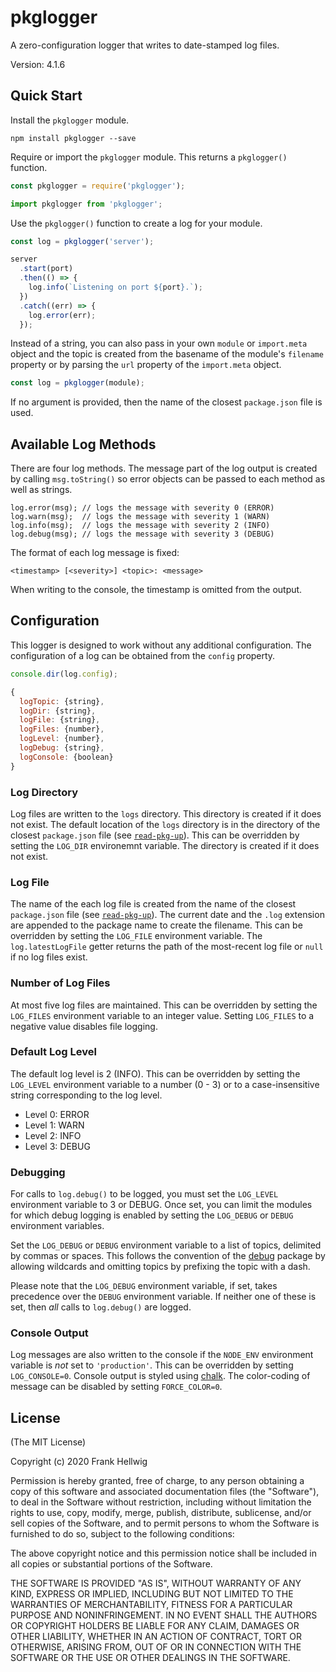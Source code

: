 # pkglogger

A zero-configuration logger that writes to date-stamped log files.

Version: 4.1.6

## Quick Start

Install the `pkglogger` module.

```no-highlight
npm install pkglogger --save
```

Require or import the `pkglogger` module. This returns a `pkglogger()` function.

```javascript
const pkglogger = require('pkglogger');
```

```javascript
import pkglogger from 'pkglogger';
```

Use the `pkglogger()` function to create a log for your module.

```javascript
const log = pkglogger('server');

server
  .start(port)
  .then(() => {
    log.info(`Listening on port ${port}.`);
  })
  .catch((err) => {
    log.error(err);
  });
```

Instead of a string, you can also pass in your own `module` or `import.meta` object and the topic is created from the basename of the module's `filename` property or by parsing the `url` property of the `import.meta` object.

```javascript
const log = pkglogger(module);
```

If no argument is provided, then the name of the closest `package.json` file is used.

## Available Log Methods

There are four log methods. The message part of the log output is created by calling `msg.toString()` so error objects can be passed to each method as well as strings.

```
log.error(msg); // logs the message with severity 0 (ERROR)
log.warn(msg);  // logs the message with severity 1 (WARN)
log.info(msg);  // logs the message with severity 2 (INFO)
log.debug(msg); // logs the message with severity 3 (DEBUG)
```

The format of each log message is fixed:

    <timestamp> [<severity>] <topic>: <message>

When writing to the console, the timestamp is omitted from the output.

## Configuration

This logger is designed to work without any additional configuration. The configuration of a log can be obtained from the `config` property.

```javascript
console.dir(log.config);

{
  logTopic: {string},
  logDir: {string},
  logFile: {string},
  logFiles: {number},
  logLevel: {number},
  logDebug: {string},
  logConsole: {boolean}
}
```

### Log Directory

Log files are written to the `logs` directory. This directory is created if it does not exist. The default location of the `logs` directory is in the directory of the closest `package.json` file (see [`read-pkg-up`](https://www.npmjs.com/package/read-pkg-up)). This can be overridden by setting the `LOG_DIR` environemnt variable. The directory is created if it does not exist.

### Log File

The name of the each log file is created from the name of the closest `package.json` file (see [`read-pkg-up`](https://www.npmjs.com/package/read-pkg-up)). The current date and the `.log` extension are appended to the package name to create the filename. This can be overridden by setting the `LOG_FILE` environment variable. The `log.latestLogFile` getter returns the path of the most-recent log file or `null` if no log files exist.

### Number of Log Files

At most five log files are maintained. This can be overridden by setting the `LOG_FILES` environment variable to an integer value. Setting `LOG_FILES` to a negative value disables file logging.

### Default Log Level

The default log level is 2 (INFO). This can be overridden by setting the `LOG_LEVEL` environment variable to a number (0 - 3) or to a case-insensitive string corresponding to the log level.

- Level 0: ERROR
- Level 1: WARN
- Level 2: INFO
- Level 3: DEBUG

### Debugging

For calls to `log.debug()` to be logged, you must set the `LOG_LEVEL` environment variable to 3 or DEBUG. Once set, you can limit the modules for which debug logging is enabled by setting the `LOG_DEBUG` or `DEBUG` environment variables.

Set the `LOG_DEBUG` or `DEBUG` environment variable to a list of topics, delimited by commas or spaces. This follows the convention of the [debug](https://www.npmjs.com/package/debug) package by allowing wildcards and omitting topics by prefixing the topic with a dash.

Please note that the `LOG_DEBUG` environment variable, if set, takes precedence over the `DEBUG` environment variable. If neither one of these is set, then _all_ calls to `log.debug()` are logged.

### Console Output

Log messages are also written to the console if the `NODE_ENV` environment variable is _not_ set to `'production'`. This can be overridden by setting `LOG_CONSOLE=0`. Console output is styled using [chalk](https://www.npmjs.com/package/chalk). The color-coding of message can be disabled by setting `FORCE_COLOR=0`.

## License

(The MIT License)

Copyright (c) 2020 Frank Hellwig

Permission is hereby granted, free of charge, to any person obtaining a copy of this software and associated documentation files (the "Software"), to deal in the Software without restriction, including without limitation the rights to use, copy, modify, merge, publish, distribute, sublicense, and/or sell copies of the Software, and to permit persons to whom the Software is furnished to do so, subject to the following conditions:

The above copyright notice and this permission notice shall be included in all copies or substantial portions of the Software.

THE SOFTWARE IS PROVIDED "AS IS", WITHOUT WARRANTY OF ANY KIND, EXPRESS OR IMPLIED, INCLUDING BUT NOT LIMITED TO THE WARRANTIES OF MERCHANTABILITY, FITNESS FOR A PARTICULAR PURPOSE AND NONINFRINGEMENT. IN NO EVENT SHALL THE AUTHORS OR COPYRIGHT HOLDERS BE LIABLE FOR ANY CLAIM, DAMAGES OR OTHER LIABILITY, WHETHER IN AN ACTION OF CONTRACT, TORT OR OTHERWISE, ARISING FROM, OUT OF OR IN CONNECTION WITH THE SOFTWARE OR THE USE OR OTHER DEALINGS IN THE SOFTWARE.
